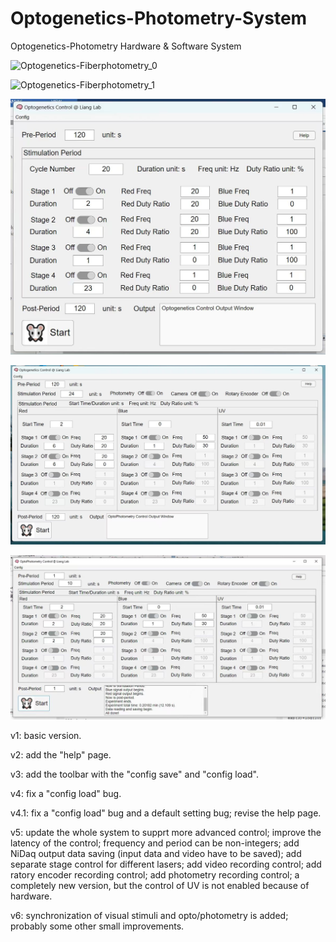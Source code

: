 # Optogenetics-Photometry-System

Optogenetics-Photometry Hardware &amp; Software System

![Optogenetics-Fiberphotometry_0](./Optogenetics-Fiberphotometry_0.jpg)

![Optogenetics-Fiberphotometry_1](./Optogenetics-Fiberphotometry_1.jpg)

![OptoPhotometry_GUI-0](./OptoPhotometry_GUI-0.jpg)

![OptoPhotometry_GUI-1](./OptoPhotometry_GUI-1.jpg)

![OptoPhotometry_GUI-2](./OptoPhotometry_GUI-2.jpg)

v1: basic version.

v2: add the "help" page.

v3: add the toolbar with the "config save" and "config load".

v4: fix a "config load" bug.

v4.1: fix a "config load" bug and a default setting bug; revise the help page.

v5: update the whole system to supprt more advanced control; improve the latency of the control; frequency and period can be non-integers; add NiDaq output data saving (input data and video have to be saved); add separate stage control for different lasers; add video recording control; add ratory encoder recording control; add photometry recording control; a completely new version, but the control of UV is not enabled because of hardware.

v6: synchronization of visual stimuli and opto/photometry is added; probably some other small improvements.
